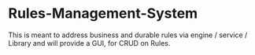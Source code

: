 # Rules-Management-System
This is meant to address business and durable rules via engine / service / Library and will provide a GUI, for CRUD on Rules.
